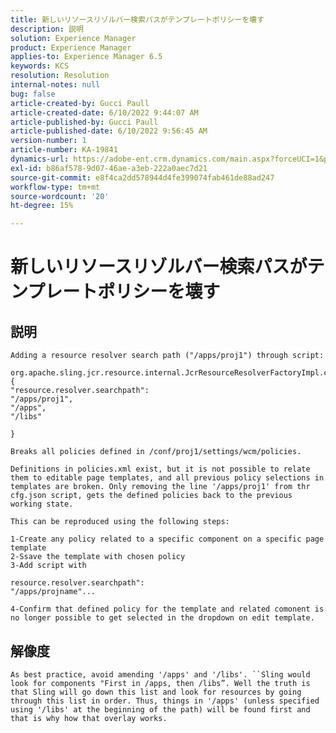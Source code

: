 ```yaml
---
title: 新しいリソースリゾルバー検索パスがテンプレートポリシーを壊す
description: 説明
solution: Experience Manager
product: Experience Manager
applies-to: Experience Manager 6.5
keywords: KCS
resolution: Resolution
internal-notes: null
bug: false
article-created-by: Gucci Paull
article-created-date: 6/10/2022 9:44:07 AM
article-published-by: Gucci Paull
article-published-date: 6/10/2022 9:56:45 AM
version-number: 1
article-number: KA-19841
dynamics-url: https://adobe-ent.crm.dynamics.com/main.aspx?forceUCI=1&pagetype=entityrecord&etn=knowledgearticle&id=a075dddc-a1e8-ec11-bb3c-000d3a3bd262
exl-id: b86af578-9d07-46ae-a3eb-222a0aec7d21
source-git-commit: e8f4ca2dd578944d4fe399074fab461de88ad247
workflow-type: tm+mt
source-wordcount: '20'
ht-degree: 15%

---
```


# 新しいリソースリゾルバー検索パスがテンプレートポリシーを壊す

## 説明





```
Adding a resource resolver search path ("/apps/proj1") through script:

org.apache.sling.jcr.resource.internal.JcrResourceResolverFactoryImpl.cfg.json
{
"resource.resolver.searchpath": 
"/apps/proj1",
"/apps",
"/libs"

}

Breaks all policies defined in /conf/proj1/settings/wcm/policies.
```





```
Definitions in policies.xml exist, but it is not possible to relate them to editable page templates, and all previous policy selections in templates are broken. Only removing the line '/apps/proj1' from thr cfg.json script, gets the defined policies back to the previous working state.

This can be reproduced using the following steps:

1-Create any policy related to a specific component on a specific page template
2-Ssave the template with chosen policy
3-Add script with 

resource.resolver.searchpath": 
"/apps/projname"...

4-Confirm that defined policy for the template and related comonent is no longer possible to get selected in the dropdown on edit template.
```



## 解像度


`As best practice, avoid amending '/apps' and '/libs'. ``Sling would look for components "First in /apps, then /libs”. Well the truth is that Sling will go down this list and look for resources by going through this list in order. Thus, things in '/apps' (unless specified using '/libs' at the beginning of the path) will be found first and that is why how that overlay works.`
